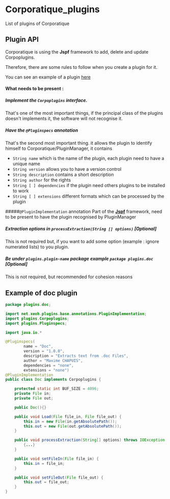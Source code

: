 Corporatique_plugins
====================

List of plugins of Corporatique

## Plugin API
Corporatique is using the **Jspf** framework to add, delete and update Corpoplugins.

Therefore, there are some rules to follow when you create a plugin for it.

You can see an example of a plugin [here](#example-of-doc-plugin)
#### What needs to be present :
##### Implement the `Corpoplugins` interface.
That's one of the most important things, if the principal class of the plugins doesn't implements it, the software will not recognise it.

##### Have the `@Pluginspecs` annotation
That's the second most important thing. it allows the plugin to identify himself to Corporatique/PluginManager, it contains

 * `String name` which is the name of the plugin, each plugin need to have a unique name
 * `String version` allows you to have a version control
 * `String description` contains a short description
 * `String author` for the rights
 * `String [ ] dependencies`  if the plugin need others plugins to be installed to work
 * `String [ ] extensions`  different formats which can be processed by the plugin

#####`@PluginImplementation` annotation
Part of the **[Jspf](https://code.google.com/p/jspf/)** framework, need to be present to have the plugin recognised by PluginManager

##### Extraction options in `processExtraction(String [] options)` [Optional]
This is not required but, if you want to add some option (example : ignore numerated lists) to you plugin.

##### Be under `plugins.plugin-name` package example `package plugins.doc` [Optional]
This is not required, but recommended for cohesion reasons


## Example of doc plugin
```java
package plugins.doc;

import net.xeoh.plugins.base.annotations.PluginImplementation;
import plugins.Corpoplugins;
import plugins.Pluginspecs;

import java.io.*

@Pluginspecs(
        name = "Doc",
        version = "1.0.0",
        description = "Extracts text from .doc Files",
        author = "Maxime CHAPUIS",
        dependencies = "none",
        extensions = "none")
@PluginImplementation
public class Doc implements Corpoplugins {

    protected static int BUF_SIZE = 4096;
    private File in;
    private File out;

    public Doc(){}

    public void Load(File file_in, File file_out) {
        this.in = new File(in.getAbsolutePath());
        this.out = new File(out.getAbsolutePath());
    }

    public void processExtraction(String[] options) throws IOException {
        {...}
    }

    public void setFileIn(File file_in) {
        this.in = file_in;
    }

    public void setFileOut(File file_out) {
        this.out = file_out;
    }
}
```
